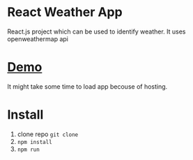 # React Weather App
React.js project which can be used to identify weather. It uses openweathermap api

# [Demo](https://desolate-ocean-14652.herokuapp.com/)
It might take some time to load app becouse of hosting.

# Install
1) clone repo `git clone`
2) `npm install`
3) `npm run`
